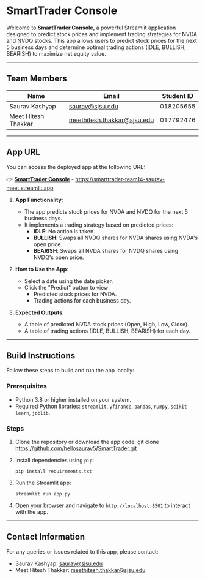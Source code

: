 # SmartTrader Console

Welcome to **SmartTrader Console**, a powerful Streamlit application designed to predict stock prices and implement trading strategies for NVDA and NVDQ stocks. This app allows users to predict stock prices for the next 5 business days and determine optimal trading actions (IDLE, BULLISH, BEARISH) to maximize net equity value.

---

## Team Members

| Name                  | Email                        | Student ID   |
|-----------------------|------------------------------|--------------|
|   Saurav Kashyap      | saurav@sjsu.edu              | 018205655    |
|   Meet Hitesh Thakkar | meethitesh.thakkar@sjsu.edu  | 017792476   |

---

## App URL

You can access the deployed app at the following URL:

👉 **[SmartTrader Console](https://smarttrader-team14-saurav-meet.streamlit.app)** - https://smarttrader-team14-saurav-meet.streamlit.app

1. **App Functionality**:
   - The app predicts stock prices for NVDA and NVDQ for the next 5 business days.
   - It implements a trading strategy based on predicted prices:
     - **IDLE**: No action is taken.
     - **BULLISH**: Swaps all NVDQ shares for NVDA shares using NVDA's open price.
     - **BEARISH**: Swaps all NVDA shares for NVDQ shares using NVDQ's open price.

2. **How to Use the App**:
   - Select a date using the date picker.
   - Click the "Predict" button to view:
     - Predicted stock prices for NVDA.
     - Trading actions for each business day.

3. **Expected Outputs**:
   - A table of predicted NVDA stock prices (Open, High, Low, Close).
   - A table of trading actions (IDLE, BULLISH, BEARISH) for each day.

---

## Build Instructions

Follow these steps to build and run the app locally:

### Prerequisites
- Python 3.8 or higher installed on your system.
- Required Python libraries: `streamlit`, `yfinance`, `pandas`, `numpy`, `scikit-learn`, `joblib`.

### Steps
1. Clone the repository or download the app code:
git clone https://github.com/hellosaurav5/SmartTrader.git

2. Install dependencies using `pip`:
    ```
    pip install requirements.txt
    ```

3. Run the Streamlit app:
    ```
    streamlit run app.py
    ```


4. Open your browser and navigate to `http://localhost:8501` to interact with the app.


---

## Contact Information

For any queries or issues related to this app, please contact:

- Saurav Kashyap: saurav@sjsu.edu
- Meet Hitesh Thakkar: meethitesh.thakkar@sjsu.edu
